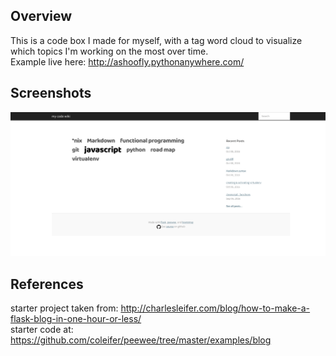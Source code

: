 
Overview
---------
This is a code box I made for myself, with a tag word cloud to visualize which topics I'm working on the most over time.  
Example live here: http://ashoofly.pythonanywhere.com/


Screenshots
------------
![alt tag](screenshots/example_blog.png "Screenshot")


References
-------------
starter project taken from: http://charlesleifer.com/blog/how-to-make-a-flask-blog-in-one-hour-or-less/  
starter code at: https://github.com/coleifer/peewee/tree/master/examples/blog

